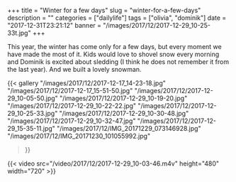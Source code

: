+++
title = "Winter for a few days"
slug = "winter-for-a-few-days"
description = ""
categories = ["dailylife"]
tags = ["olivia", "dominik"]
date = "2017-12-31T23:21:12"
banner = "/images/2017/12/2017-12-29_10-25-33t.jpg"
+++

This year, the winter has come only for a few days, but every moment we have made the most of it. Kids would love to shovel snow every morning and Dominik is excited about sledding (I think he does not remember it from the last year). And we built a lovely snowman.

{{< gallery
  "/images/2017/12/2017-12-17_14-23-18.jpg"
  "/images/2017/12/2017-12-17_15-51-50.jpg"
  "/images/2017/12/2017-12-29_10-05-50.jpg"
  "/images/2017/12/2017-12-29_10-19-20.jpg"
  "/images/2017/12/2017-12-29_10-22-22.jpg"
  "/images/2017/12/2017-12-29_10-25-33.jpg"
  "/images/2017/12/2017-12-29_10-30-48.jpg"
  "/images/2017/12/2017-12-29_10-32-47.jpg"
  "/images/2017/12/2017-12-29_15-35-11.jpg"
  "/images/2017/12/IMG_20171229_073146928.jpg"
  "/images/2017/12/IMG_20171230_101055992.jpg"
>}}

{{< video src="/video/2017/12/2017-12-29_10-03-46.m4v" height="480" width="720" >}}
